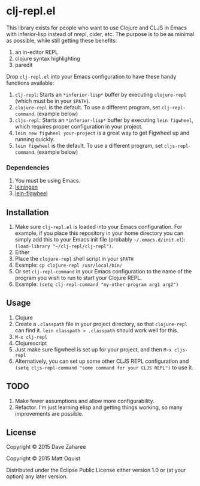 # clj-repl.el

This library exists for people who want to use Clojure and CLJS in Emacs with
inferior-lisp instead of nrepl, cider, etc. The purpose is to be as minimal as
possible, while still getting these benefits:

1. an in-editor REPL
1. clojure syntax highlighting
1. paredit

Drop ```clj-repl.el``` into your Emacs configuration to have these handy functions available:

1. ```clj-repl```: Starts an ```*inferior-lisp*``` buffer by executing
   ```clojure-repl``` (which must be in your ```$PATH```).
 1. ```clojure-repl``` is the default. To use a different program, set ```clj-repl-command```. (example below)
1. ```cljs-repl```: Starts an ```*inferior-lisp*``` buffer by executing ```lein
   figwheel```, which requires proper configuration in your project.
 1. ```lein new figwheel your-project``` is a great way to get Figwheel up and running quickly.
 1. ```lein figwheel``` is the default. To use a different program, set ```cljs-repl-command```. (example below)

### Dependencies

1. You must be using Emacs.
1. [leiningen](http://leiningen.org)
1. [lein-figwheel](https://github.com/bhauman/lein-figwheel)

## Installation

1. Make sure ```clj-repl.el``` is loaded into your Emacs configuration. For example, if you place this repository in your home directory you can simply add this to your Emacs init file (probably ```~/.emacs.d/init.el```): ```(load-library "~/clj-repl/clj-repl")```.
1. Either
 1. Place the ```clojure-repl``` shell script in your ```$PATH```
   1. Example: ```cp clojure-repl /usr/local/bin/```
 1. Or set ```clj-repl-command``` in your Emacs configuration to the name of the program you wish to run to start your Clojure REPL.
   1. Example: ```(setq clj-repl-command "my-other-program arg1 arg2")```

## Usage

1. Clojure
 1. Create a ```.classpath``` file in your project directory, so that ```clojure-repl``` can find it. ```lein classpath > .classpath``` should work well for this.
 1. ```M-x clj-repl```
1. Clojurescript
 1. Just make sure figwheel is set up for your project, and then ```M-x cljs-repl```
 1. Alternatively, you can set up some other CLJS REPL configuration and ```(setq cljs-repl-command "some command for your CLJS REPL")``` to use it.

## TODO

1. Make fewer assumptions and allow more configurability.
1. Refactor. I'm just learning elisp and getting things working, so many
   improvements are possible.

## License

Copyright © 2015 Dave Zaharee

Copyright © 2015 Matt Oquist

Distributed under the Eclipse Public License either version 1.0 or (at
your option) any later version.

